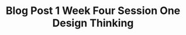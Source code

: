 ---
title: Blog Post 1 Week Four Session One Design Thinking
published_at: 2024-04-10
disable_html_sanitization: true
---